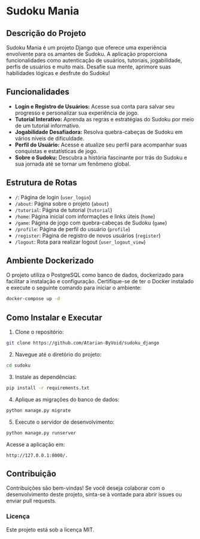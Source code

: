 # Sudoku Mania

## Descrição do Projeto

Sudoku Mania é um projeto Django que oferece uma experiência envolvente para os amantes de Sudoku. A aplicação proporciona funcionalidades como autenticação de usuários, tutoriais, jogabilidade, perfis de usuários e muito mais. Desafie sua mente, aprimore suas habilidades lógicas e desfrute do Sudoku!

## Funcionalidades

- **Login e Registro de Usuários:** Acesse sua conta para salvar seu progresso e personalizar sua experiência de jogo.
- **Tutorial Interativo:** Aprenda as regras e estratégias do Sudoku por meio de um tutorial informativo.
- **Jogabilidade Desafiadora:** Resolva quebra-cabeças de Sudoku em vários níveis de dificuldade.
- **Perfil do Usuário:** Acesse e atualize seu perfil para acompanhar suas conquistas e estatísticas de jogo.
- **Sobre o Sudoku:** Descubra a história fascinante por trás do Sudoku e sua jornada até se tornar um fenômeno global.

## Estrutura de Rotas

- `/`: Página de login (`user_login`)
- `/about`: Página sobre o projeto (`about`)
- `/tutorial`: Página de tutorial (`tutorial`)
- `/home`: Página inicial com informações e links úteis (`home`)
- `/game`: Página de jogo com quebra-cabeças de Sudoku (`game`)
- `/profile`: Página de perfil do usuário (`profile`)
- `/register`: Página de registro de novos usuários (`register`)
- `/logout`: Rota para realizar logout (`user_logout_view`)

## Ambiente Dockerizado

O projeto utiliza o PostgreSQL como banco de dados, dockerizado para facilitar a instalação e configuração. Certifique-se de ter o Docker instalado e execute o seguinte comando para iniciar o ambiente:

```bash
docker-compose up -d
```

## Como Instalar e Executar

1. Clone o repositório:
```bash
git clone https://github.com/Atarian-ByVoid/sudoku_django
```


2. Navegue até o diretório do projeto:
```bash
cd sudoku
```

3. Instale as dependências:
```bash
pip install -r requirements.txt
```
4. Aplique as migrações do banco de dados:
```bash
python manage.py migrate
```

5. Execute o servidor de desenvolvimento:
```bash
python manage.py runserver
```




Acesse a aplicação em:

    http://127.0.0.1:8000/.

## Contribuição
Contribuições são bem-vindas! Se você deseja colaborar com o desenvolvimento deste projeto, sinta-se à vontade para abrir issues ou enviar pull requests.

### Licença
Este projeto está sob a licença MIT.